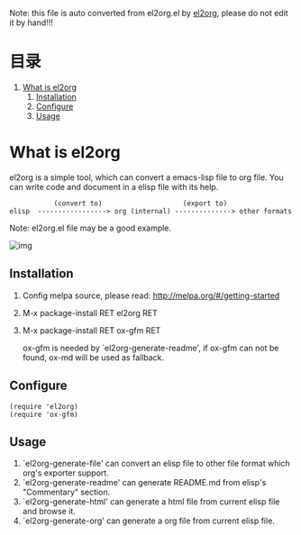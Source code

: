 Note: this file is auto converted from el2org.el by [el2org](https://github.com/tumashu/el2org), please do not edit it by hand!!!


# &#30446;&#24405;

1.  [What is el2org](#orgfbaf885)
    1.  [Installation](#orgf6eded7)
    2.  [Configure](#org27e2b16)
    3.  [Usage](#org1242b25)


<a id="orgfbaf885"></a>

# What is el2org

el2org is a simple tool, which can convert a emacs-lisp file to org file.
You can write code and document in a elisp file with its help.

               (convert to)                    (export to)
    elisp  -----------------> org (internal) --------------> other formats

Note: el2org.el file may be a good example.

![img](./snapshots/el2org.gif)


<a id="orgf6eded7"></a>

## Installation

1.  Config melpa source, please read: <http://melpa.org/#/getting-started>
2.  M-x package-install RET el2org RET
3.  M-x package-install RET ox-gfm RET
    
    ox-gfm is needed by \`el2org-generate-readme', if ox-gfm can not be found,
    ox-md will be used as fallback.


<a id="org27e2b16"></a>

## Configure

    (require 'el2org)
    (require 'ox-gfm)


<a id="org1242b25"></a>

## Usage

1.  \`el2org-generate-file' can convert an elisp file to other file format
    which org's exporter support.
2.  \`el2org-generate-readme' can generate README.md from elisp's "Commentary"
    section.
3.  \`el2org-generate-html' can generate a html file from current elisp file
    and browse it.
4.  \`el2org-generate-org' can generate a org file from current elisp file.

